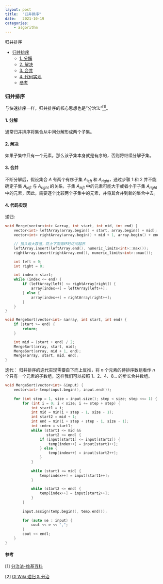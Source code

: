 ```yaml
---
layout: post
title:  "归并排序"
date:   2021-10-19
categories: 
    - algorithm
---
```


<head>
    <script src="https://cdn.mathjax.org/mathjax/latest/MathJax.js?config=TeX-AMS-MML_HTMLorMML" type="text/javascript"></script>
    <script type="text/x-mathjax-config">
        MathJax.Hub.Config({
            tex2jax: {
            skipTags: ['script', 'noscript', 'style', 'textarea', 'pre'],
            inlineMath: [['$','$']]
            }
        });
    </script>
</head>

归并排序

- [归并排序](#归并排序)
  - [1. 分解](#1-分解)
  - [2. 解决](#2-解决)
  - [3. 合并](#3-合并)
  - [4. 代码实现](#4-代码实现)
  - [参考](#参考)

### 归并排序

与快速排序一样，归并排序的核心思想也是“分治法”[<sup>[1]</sup>](#refer-anchor-1)。

#### 1. 分解

通常归并排序将集合从中间分解形成两个子集。

#### 2. 解决

如果子集中只有一个元素，那么该子集本身就是有序的，否则将继续分解子集。

#### 3. 合并

不断分解后，假设集合 $A$ 有两个有序子集 $A_{left}$ 和 $A_{right}$，通过步骤 1 和 2 并不能确定子集 $A_{left}$ 与 $A_{right}$ 的关系，子集 $A_{left}$ 中的元素可能大于或者小于子集 $A_{right}$ 中的元素，因此，需要逐个比较两个子集中的元素，并将其合并到新的集合中去。

#### 4. 代码实现

递归:

```c++
void Merge(vector<int> &array, int start, int mid, int end) {
    vector<int> leftArray(array.begin() + start, array.begin() + mid);
    vector<int> rightArray(array.begin() + mid + 1, array.begin() + end);

    // 插入最大数值，防止下面循环时访问越界
    leftArray.insert(leftArray.end(), numeric_limits<int>::max());
    rightArray.insert(rightArray.end(), numeric_limits<int>::max());

    int left = 0;
    int right = 0;

    int index = start;
    while (index <= end) {
        if (leftArray[left] <= rightArray[right]) {
            array[index++] = leftArray[left++];
        } else {
            array[index++] = rightArray[right++];
        }
    }
}

void MergeSort(vector<int> &array, int start, int end) {
    if (start >= end) {
        return;
    }

    int mid = (start + end) / 2;
    MergeSort(array, start, mid);
    MergeSort(array, mid + 1, end);
    Merge(array, start, mid, end);
}
```

迭代：
归并排序的迭代实现需要自下而上反推，将 $n$ 个元素的待排序数组看作 $n$ 个只有一个元素的子数组，这样我们可以按照 $1、2、4、8...$ 的步长合并数组。

```c++
void MergeSort(vector<int> &input) {
    vector<int> temp(input.begin(), input.end());
    
    for (int step = 1, size = input.size(); step < size; step <<= 1) {
        for (int i = 0; i < size; i += step + step) {
            int start1 = i;
            int mid = min(i + step - 1, size - 1);
            int start2 = mid + 1;
            int end = min(i + step + step - 1, size - 1);
            int index = start1;
            while (start1 <= mid &&
                   start2 <= end) {
                if (input[start1] <= input[start2]) {
                    temp[index++] = input[start1++];
                } else {
                    temp[index++] = input[start2++];
                }
            }
            
            while (start1 <= mid) {
                temp[index++] = input[start1++];
            }

            while (start2 <= end) {
                temp[index++] = input[start2++];
            }
        }
        
        input.assign(temp.begin(), temp.end());
        
        for (auto &e : input) {
            cout << e << ",";
        }
        cout << endl;
    }
}
```

#### 参考

<div id="refer-anchor-1"></div>

[1] [分治法-维基百科](https://zh.wikipedia.org/zh-hans/%E5%88%86%E6%B2%BB%E6%B3%95)

<div id="refer-anchor-2"></div>

[2] [ OI Wiki 递归 & 分治](https://oi-wiki.org/basic/divide-and-conquer/)
